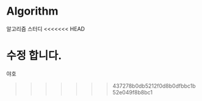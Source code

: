 # Algorithm
알고리즘 스터디
<<<<<<< HEAD

수정 합니다.
=======
야호
>>>>>>> 437278b0db5212f0d8b0dfbbc1b52e049f8b8bc1
